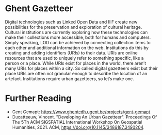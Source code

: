 # Ghent Gazetteer
Digital technologies such as Linked Open Data and IIIF create new possibilities for the preservation and exploration of cultural heritage. Cultural institutions are currently exploring how these technologies can make their collections more accessible, both for humans and computers. Simply speaking, LOD can be achieved by connecting collection items to each other and additional information on the web. Institutions do this by creating and adding identifiers (URIs) to their data. URIs are online resources that are used to uniquely refer to something specific, like a person or a place. While URIs exist for places in the world, there aren’t many URIs for places within a city. So called digital gazetteers exist but their place URIs are often not granular enough to describe the location of an artefact. Institutions require urban gazetteers, so let’s make one.

# Further Reading
- Gent Gemapt: https://www.ghentcdh.ugent.be/projects/gent-gemapt
- Ducatteeuw, Vincent. "Developing An Urban Gazetteer". Proceedings Of The 5Th ACM SIGSPATIAL International Workshop On Geospatial Humanities, 2021. ACM, https://doi.org/10.1145/3486187.3490204.
